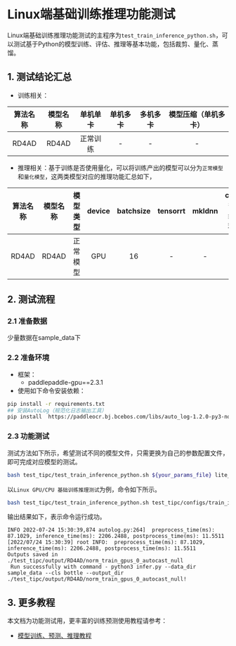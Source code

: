 # Linux端基础训练推理功能测试

Linux端基础训练推理功能测试的主程序为`test_train_inference_python.sh`，可以测试基于Python的模型训练、评估、推理等基本功能，包括裁剪、量化、蒸馏。

## 1. 测试结论汇总

- 训练相关：

| 算法名称  | 模型名称 | 单机单卡 | 单机多卡 | 多机多卡 | 模型压缩（单机多卡） |
|:-----:| :------: | :------: | :------: | :------: | :------------------: |
| RD4AD |   RD4AD    | 正常训练 |    -     |    -     |          -           |


- 推理相关：基于训练是否使用量化，可以将训练产出的模型可以分为`正常模型`和`量化模型`，这两类模型对应的推理功能汇总如下，

| 算法名称 | 模型名称 | 模型类型 | device | batchsize | tensorrt | mkldnn | cpu多线程 |
| :------: | :------: | -------- | :----: |:---------:| :------: | :----: | :-------: |
|   RD4AD    |   RD4AD    | 正常模型 |  GPU   |    16     |    -     |   -    |     -     |


## 2. 测试流程

### 2.1 准备数据

少量数据在sample_data下

### 2.2 准备环境
- 框架：
  - paddlepaddle-gpu==2.3.1
- 使用如下命令安装依赖：

```bash
pip install -r requirements.txt
## 安装AutoLog（规范化日志输出工具）
pip install  https://paddleocr.bj.bcebos.com/libs/auto_log-1.2.0-py3-none-any.whl
```

### 2.3 功能测试


测试方法如下所示，希望测试不同的模型文件，只需更换为自己的参数配置文件，即可完成对应模型的测试。

```bash
bash test_tipc/test_train_inference_python.sh ${your_params_file} lite_train_whole_infer
```

以`Linux GPU/CPU 基础训练推理测试`为例，命令如下所示。

```bash
bash test_tipc/test_train_inference_python.sh test_tipc/configs/train_infer_python.txt  lite_train_lite_infer
```

输出结果如下，表示命令运行成功。

```
INFO 2022-07-24 15:30:39,874 autolog.py:264]  preprocess_time(ms): 87.1029, inference_time(ms): 2206.2488, postprocess_time(ms): 11.5511
[2022/07/24 15:30:39] root INFO:  preprocess_time(ms): 87.1029, inference_time(ms): 2206.2488, postprocess_time(ms): 11.5511
Outputs saved in ./test_tipc/output/RD4AD/norm_train_gpus_0_autocast_null
 Run successfully with command - python3 infer.py --data_dir sample_data --cls bottle --output_dir ./test_tipc/output/RD4AD/norm_train_gpus_0_autocast_null!  
```



## 3. 更多教程

本文档为功能测试用，更丰富的训练预测使用教程请参考：  

* [模型训练、预测、推理教程](../../README.md)  